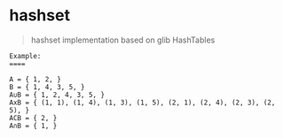 # hashset

> hashset implementation based on glib HashTables

```
Example:
====

A = { 1, 2, }
B = { 1, 4, 3, 5, }
A∪B = { 1, 2, 4, 3, 5, }
AxB = { (1, 1), (1, 4), (1, 3), (1, 5), (2, 1), (2, 4), (2, 3), (2, 5), }
ACB = { 2, }
A∩B = { 1, }
```
